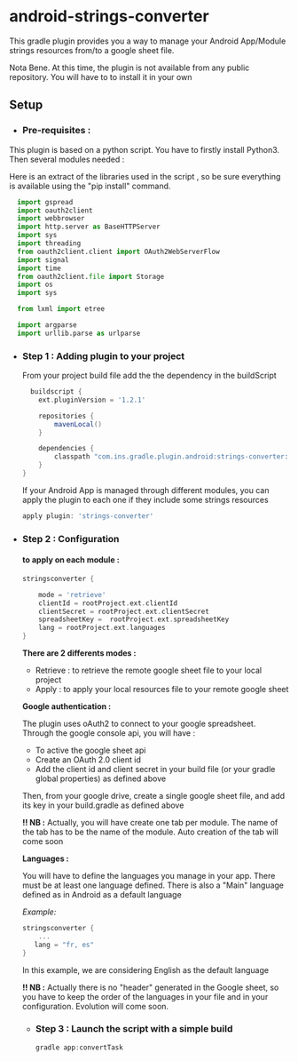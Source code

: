 # android-strings-converter



This gradle plugin provides you a way to manage your Android App/Module strings resources from/to a google sheet file. 

Nota Bene. At this time, the plugin is not available from any public repository. You will have to to install it in your own 




## Setup

* ### Pre-requisites : 
This plugin is based on a python script. You have to firstly install Python3.
Then several modules needed :

Here is an extract of the libraries used in the script , so be sure everything is available using the "pip install" command. 

```python
  import gspread
  import oauth2client
  import webbrowser
  import http.server as BaseHTTPServer
  import sys
  import threading
  from oauth2client.client import OAuth2WebServerFlow
  import signal
  import time
  from oauth2client.file import Storage
  import os
  import sys

  from lxml import etree

  import argparse
  import urllib.parse as urlparse
```



* ### Step 1 : Adding plugin to your project

  From your project build file add the the dependency in the buildScript
  
  ```groovy
    buildscript {
      ext.pluginVersion = '1.2.1'

      repositories {
          mavenLocal()
      }

      dependencies {
          classpath "com.ins.gradle.plugin.android:strings-converter:$pluginVersion"
      }
  }
  ```
 
  If your Android App is managed through different modules, you can apply the plugin to each one if they include some strings resources 
 
   ```groovy
   apply plugin: 'strings-converter'
   ```
 * ### Step 2 : Configuration
 
    ####  to apply on each module :
    
    ```groovy
    stringsconverter {
    
        mode = 'retrieve'
        clientId = rootProject.ext.clientId
        clientSecret = rootProject.ext.clientSecret
        spreadsheetKey =  rootProject.ext.spreadsheetKey
        lang = rootProject.ext.languages
    }
    ```
    
    **There are 2 differents modes :**
    
      * Retrieve : to retrieve the remote google sheet file to your local project
      * Apply    : to apply your local resources file to your remote google sheet
      
    **Google authentication :**
    
    The plugin uses oAuth2 to connect to your google spreadsheet.
      Through the google console api, you will have :
      * To active the google sheet api
      * Create an OAuth 2.0 client id
      * Add the client id and client secret in your build file (or your gradle global properties) as defined above
    
    Then, from your google drive, create a single google sheet file, and add its key in your build.gradle as defined above 
       
    **!! NB  :** Actually, you will have create one tab per module. The name of the tab has to be the name of the module. Auto creation of the tab will come soon
    
    
    **Languages :**
    
    You will have to define the languages you manage in your app. There must be at least one language defined.
    There is also a "Main" language defined as in Android as a default language
    
    *Example:*
    
    ```groovy
   stringsconverter {
        ...
       lang = "fr, es"
   }
    ```
       
     In this example, we are considering English as the default language
     
     **!! NB  :** Actually there is no "header" generated in the Google sheet, so you have to keep the order of the languages in your file and in your configuration. Evolution will come soon.

     * ### Step 3 : Launch the script with a simple build
      
       ```groovy
       gradle app:convertTask
       ```
    
